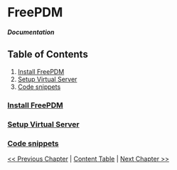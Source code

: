 # FreePDM
***Documentation***

## Table of Contents

1. [Install FreePDM](#install-freepdm)
2. [Setup Virtual Server](#setup-virtual-server)
3. [Code snippets](#code-snippets)

### [Install FreePDM](startup.md)

### [Setup Virtual Server](SetupVirtualServer.md)

### [Code snippets](commands.md)

[<< Previous Chapter]() | [Content Table](README.md) | [Next Chapter >>](startup.md)

